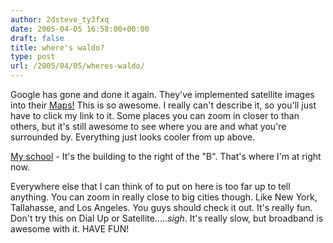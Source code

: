 ```yaml
---
author: 2dsteve_ty3fxq
date: 2005-04-05 16:58:00+00:00
draft: false
title: where's waldo?
type: post
url: /2005/04/05/wheres-waldo/
---
```


Google has gone and done it again. They've implemented satellite images into their [Maps!](http://maps.google.com/) This is so awesome. I really can't describe it, so you'll just have to click my link to it. Some places you can zoom in closer to than others, but it's still awesome to see where you are and what you're surrounded by. Everything just looks cooler from up above.

[My school](http://maps.google.com/maps?q=Keiser+College&ll=30.504838,-84.248046&spn=0.005150,0.007918&t=k&near=Tallahassee,FL&hl=en) - It's the building to the right of the "B". That's where I'm at right now.

Everywhere else that I can think of to put on here is too far up to tell anything. You can zoom in really close to big cities though. Like New York, Tallahasse, and Los Angeles. You guys should check it out. It's really fun. Don't try this on Dial Up or Satellite.....*sigh*. It's really slow, but broadband is awesome with it. HAVE FUN!
